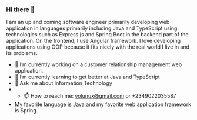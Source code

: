 ### Hi there 👋

I am an up and coming software engineer primarily developing web application in languages primarily including Java and TypeScript using technologies such as Express.js and Spring Boot in the backend part of the application. On the frontend, I use Angular framework. I love developing applications using OOP because it fits nicely with the real world I live in and its problems. 

- 🔭 I’m currently working on a customer relationship management web application.
- 🌱 I’m currently learning to get better at Java and TypeScript
- 💬 Ask me about Information Technology
- - 📫 How to reach me: volunux@gmail.com or +2349022035587
- My favorite language is Java and my favorite web application framework is Spring.
